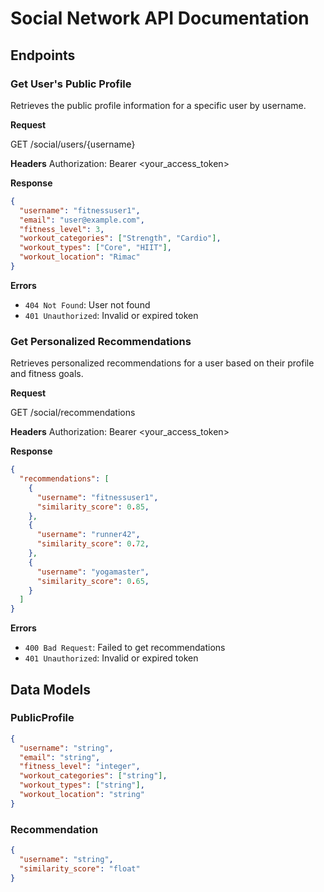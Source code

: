 
# Social Network API Documentation


## Endpoints

### Get User's Public Profile

Retrieves the public profile information for a specific user by username.

**Request**

GET /social/users/{username}

**Headers**
Authorization: Bearer <your_access_token>


**Response**
```json
{
  "username": "fitnessuser1",
  "email": "user@example.com",
  "fitness_level": 3,
  "workout_categories": ["Strength", "Cardio"],
  "workout_types": ["Core", "HIIT"],
  "workout_location": "Rimac"
}
```

**Errors**
- `404 Not Found`: User not found
- `401 Unauthorized`: Invalid or expired token



### Get Personalized Recommendations

Retrieves personalized recommendations for a user based on their profile and fitness goals.

**Request**

GET /social/recommendations

**Headers**
Authorization: Bearer <your_access_token>

**Response**
```json
{
  "recommendations": [
    {
      "username": "fitnessuser1",
      "similarity_score": 0.85,
    },
    {
      "username": "runner42",
      "similarity_score": 0.72,
    },
    {
      "username": "yogamaster",
      "similarity_score": 0.65,
    }
  ]
}
```

**Errors**
- `400 Bad Request`: Failed to get recommendations
- `401 Unauthorized`: Invalid or expired token



## Data Models

### PublicProfile

```json
{
  "username": "string",
  "email": "string",
  "fitness_level": "integer",
  "workout_categories": ["string"],
  "workout_types": ["string"],
  "workout_location": "string"
}
```


### Recommendation

```json
{
  "username": "string",
  "similarity_score": "float"
}
```
